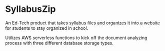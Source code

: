 # SyllabusZip
An Ed-Tech product that takes syllabus files and organizes it into a website for students to stay organized in school.

Utilizes AWS serverless functions to kick off the document analyzing process with three different database storage types.
